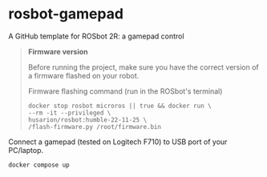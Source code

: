 # rosbot-gamepad

A GitHub template for ROSbot 2R: a gamepad control 

> **Firmware version**
>
> Before running the project, make sure you have the correct version of a firmware flashed on your robot.
>
> Firmware flashing command (run in the ROSbot's terminal)
>
> ```
> docker stop rosbot microros || true && docker run \
> --rm -it --privileged \
> husarion/rosbot:humble-22-11-25 \
> /flash-firmware.py /root/firmware.bin
> ```

Connect a gamepad (tested on Logitech F710) to USB port of your PC/laptop. 

```
docker compose up
```